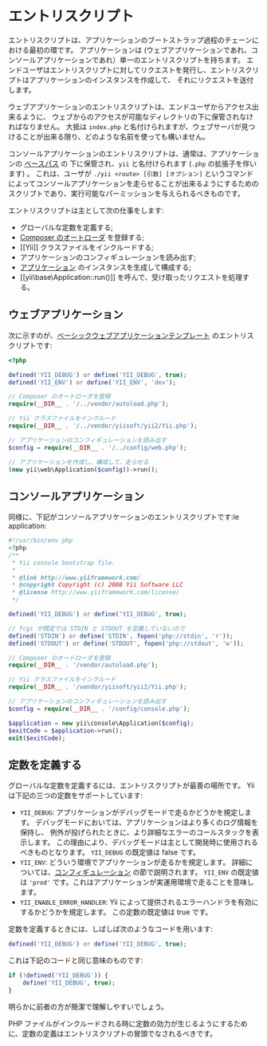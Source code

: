 エントリスクリプト
==================

エントリスクリプトは、アプリケーションのブートストラップ過程のチェーンにおける最初の環です。
アプリケーションは (ウェブアプリケーションであれ、コンソールアプリケーションであれ）単一のエントリスクリプトを持ちます。
エンドユーザはエントリスクリプトに対してリクエストを発行し、エントリスクリプトはアプリケーションのインスタンスを作成して、
それにリクエストを送付します。

ウェブアプリケーションのエントリスクリプトは、エンドユーザからアクセス出来るように、
ウェブからのアクセスが可能なディレクトリの下に保管されなければなりません。
大抵は `index.php` と名付けられますが、ウェブサーバが見つけることが出来る限り、どのような名前を使っても構いません。

コンソールアプリケーションのエントリスクリプトは、通常は、アプリケーションの [ベースパス](structure-applications.md) の
下に保管され、`yii` と名付けられます (`.php` の拡張子を伴います) 。
これは、ユーザが `./yii <route> [引数] [オプション]` というコマンドによってコンソールアプリケーションを走らせることが出来るようにするためのスクリプトであり、実行可能なパーミッションを与えられるべきものです。

エントリスクリプトは主として次の仕事をします:

* グローバルな定数を定義する;
* [Composer のオートローダ](http://getcomposer.org/doc/01-basic-usage.md#autoloading) を登録する;
* [[Yii]] クラスファイルをインクルードする;
* アプリケーションのコンフィギュレーションを読み出す;
* [アプリケーション](structure-applications.md) のインスタンスを生成して構成する;
* [[yii\base\Application::run()]] を呼んで、受け取ったリクエストを処理する。


## ウェブアプリケーション<a name="web-applications"></a>

次に示すのが、[ベーシックウェブアプリケーションテンプレート](start-installation.md) のエントリスクリプトです:

```php
<?php

defined('YII_DEBUG') or define('YII_DEBUG', true);
defined('YII_ENV') or define('YII_ENV', 'dev');

// Composer のオートローダを登録
require(__DIR__ . '/../vendor/autoload.php');

// Yii クラスファイルをインクルード
require(__DIR__ . '/../vendor/yiisoft/yii2/Yii.php');

// アプリケーションのコンフィギュレーションを読み出す
$config = require(__DIR__ . '/../config/web.php');

// アプリケーションを作成し、構成して、走らせる
(new yii\web\Application($config))->run();
```


## コンソールアプリケーション<a name="console-applications"></a>

同様に、下記がコンソールアプリケーションのエントリスクリプトです:le application:

```php
#!/usr/bin/env php
<?php
/**
 * Yii console bootstrap file.
 *
 * @link http://www.yiiframework.com/
 * @copyright Copyright (c) 2008 Yii Software LLC
 * @license http://www.yiiframework.com/license/
 */

defined('YII_DEBUG') or define('YII_DEBUG', true);

// fcgi が既定では STDIN と STDOUT を定義していないので
defined('STDIN') or define('STDIN', fopen('php://stdin', 'r'));
defined('STDOUT') or define('STDOUT', fopen('php://stdout', 'w'));

// Composer のオートローダを登録
require(__DIR__ . '/vendor/autoload.php');

// Yii クラスファイルをインクルード
require(__DIR__ . '/vendor/yiisoft/yii2/Yii.php');

// アプリケーションのコンフィギュレーションを読み出す
$config = require(__DIR__ . '/config/console.php');

$application = new yii\console\Application($config);
$exitCode = $application->run();
exit($exitCode);
```


## 定数を定義する<a name="defining-constants"></a>

グローバルな定数を定義するには、エントリスクリプトが最善の場所です。
Yii は下記の三つの定数をサポートしています:

* `YII_DEBUG`: アプリケーションがデバッグモードで走るかどうかを規定します。
  デバッグモードにおいては、アプリケーションはより多くのログ情報を保持し、
  例外が投げられたときに、より詳細なエラーのコールスタックを表示します。
  この理由により、デバッグモードは主として開発時に使用されるべきものとなります。
  `YII_DEBUG` の既定値は false です。
* `YII_ENV`: どういう環境でアプリケーションが走るかを規定します。
  詳細については、[コンフィギュレーション](concept-configurations.md#environment-constants) の節で説明されます。
  `YII_ENV` の既定値は `'prod'` です。これはアプリケーションが実運用環境で走ることを意味します。
* `YII_ENABLE_ERROR_HANDLER`: Yii によって提供されるエラーハンドラを有効にするかどうかを規定します。
  この定数の既定値は true です。

定数を定義するときには、しばしば次のようなコードを用います:

```php
defined('YII_DEBUG') or define('YII_DEBUG', true);
```

これは下記のコードと同じ意味のものです:

```php
if (!defined('YII_DEBUG')) {
    define('YII_DEBUG', true);
}
```

明らかに前者の方が簡潔で理解しやすいでしょう。

PHP ファイルがインクルードされる時に定数の効力が生じるようにするために、定数の定義はエントリスクリプトの冒頭でなされるべきです。
